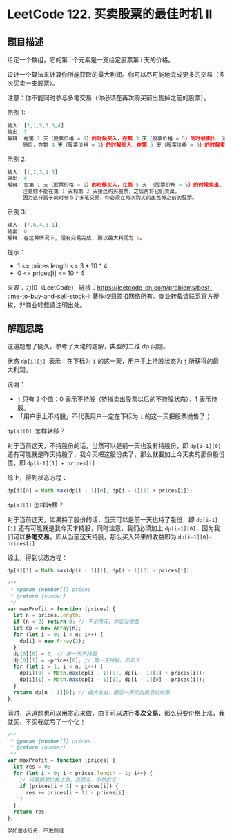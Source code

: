# LeetCode 122. 买卖股票的最佳时机 II

## 题目描述

给定一个数组，它的第 i 个元素是一支给定股票第 i 天的价格。

设计一个算法来计算你所能获取的最大利润。你可以尽可能地完成更多的交易（多次买卖一支股票）。

注意：你不能同时参与多笔交易（你必须在再次购买前出售掉之前的股票）。

示例 1:

```javascript
输入: [7,1,5,3,6,4]
输出: 7
解释: 在第 2 天（股票价格 = 1）的时候买入，在第 3 天（股票价格 = 5）的时候卖出, 这笔交易所能获得利润 = 5-1 = 4 。
     随后，在第 4 天（股票价格 = 3）的时候买入，在第 5 天（股票价格 = 6）的时候卖出, 这笔交易所能获得利润 = 6-3 = 3 。
```

示例 2:

```javascript
输入: [1,2,3,4,5]
输出: 4
解释: 在第 1 天（股票价格 = 1）的时候买入，在第 5 天 （股票价格 = 5）的时候卖出, 这笔交易所能获得利润 = 5-1 = 4 。
     注意你不能在第 1 天和第 2 天接连购买股票，之后再将它们卖出。
     因为这样属于同时参与了多笔交易，你必须在再次购买前出售掉之前的股票。
```

示例 3:

```javascript
输入: [7,6,4,3,1]
输出: 0
解释: 在这种情况下, 没有交易完成, 所以最大利润为 0。
```

提示：

- 1 <= prices.length <= 3 \* 10 ^ 4
- 0 <= prices[i] <= 10 ^ 4

来源：力扣（LeetCode）
链接：https://leetcode-cn.com/problems/best-time-to-buy-and-sell-stock-ii
著作权归领扣网络所有。商业转载请联系官方授权，非商业转载请注明出处。

## 解题思路

这道题想了挺久，参考了大佬的题解，典型的二维 dp 问题。

状态 `dp[i][j] `表示：在下标为 `i` 的这一天，用户手上持股状态为 `j` 所获得的最大利润。

说明：

- `j` 只有 2 个值：0 表示不持股（特指卖出股票以后的不持股状态），1 表示持股。
- 「用户手上不持股」不代表用户一定在下标为 `i` 的这一天把股票抛售了；

`dp[i][0] `怎样转移？

对于当前这天，不持股份的话，当然可以是前一天也没有持股份，即 `dp[i-1][0]`
还有可能就是昨天持股了，我今天把这股份卖了，那么就要加上今天卖的那份股份值，即 `dp[i-1][1] + prices[i]`

综上，得到状态方程：

```javascript
dp[i][0] = Math.max(dp[i - 1][0], dp[i - 1][1] + prices[i]);
```

`dp[i][1]` 怎样转移？

对于当前这天，如果持了股份的话，当天可以是前一天也持了股份，即 `dp[i-1][1]`
还有可能就是我今天才持股，同时注意，我们必须加上 `dp[i-1][0]`，因为我们可以**多笔交易**，即从当前这天持股，那么买入带来的收益即为 `dp[i-1][0]-prices[i]`

综上，得到状态方程：

```javascript
dp[i][1] = Math.max(dp[i - 1][1], dp[i - 1][0] - prices[i]);
```

```javascript
/**
 * @param {number[]} prices
 * @return {number}
 */
var maxProfit = function (prices) {
  let n = prices.length;
  if (n < 2) return 0; // 不足两天，肯定没收益
  let dp = new Array(n);
  for (let i = 0; i < n; i++) {
    dp[i] = new Array(2);
  }
  dp[0][0] = 0; // 第一天不持股
  dp[0][1] = -prices[0]; // 第一天持股，即买入
  for (let i = 1; i < n; i++) {
    dp[i][0] = Math.max(dp[i - 1][0], dp[i - 1][1] + prices[i]);
    dp[i][1] = Math.max(dp[i - 1][1], dp[i - 1][0] - prices[i]);
  }
  return dp[n - 1][0]; // 最大收益，最后一天卖出股票的结果
};
```

同时，这道题也可以用贪心来做，由于可以进行**多次交易**，那么只要价格上涨，我就买，不买我就亏了一个亿！

```javascript
/**
 * @param {number[]} prices
 * @return {number}
 */
var maxProfit = function (prices) {
  let res = 0;
  for (let i = 0; i < prices.length - 1; i++) {
    // 只要股票价格上涨，我就买，不然就亏！
    if (prices[i + 1] > prices[i]) {
      res += prices[i + 1] - prices[i];
    }
  }
  return res;
};
```

```javascript
学如逆水行舟，不进则退
```
